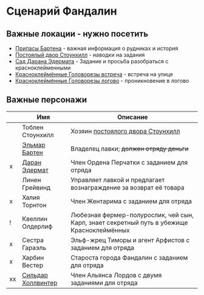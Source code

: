 # Сценарий Фандалин

## Важные локации - нужно посетить
* [Припасы Бартена](./barten-shop.md) - важная информация о рудниках и история
* [Постоялый двор Стоунхилл](./stonehill.md) - наводки на задания
* [Сад Дарана Эдермата](./Edermat.md) - Задание и просьба разобраться с красноклейменными
* [Красноклеймённые Головорезы встреча](./krasnokeymennie-meeting.md) - встреча на улице
* [Красноклеймённые Головорезы логово](./krasnokeymennie.md) - проникновение в логово

## Важные персонажи
|    | **Имя**                           | **Описание**                                                                               |
|----|-----------------------------------|--------------------------------------------------------------------------------------------|
|    | Тоблен Стоунхилл                  | Хозяин [постоялого двора Cтоунхилл](./stonehill.md)                                        |
|    | [Эльмар Бартен](./barten-shop.md) | Владелец лавки; ~~должен отряду деньги~~                                                   |
| x  | [Даран Эдермат](./Edermat.md)     | Член Ордена Перчатки с заданием для отряда                                                 |
|    | Линен Грейвинд                    | Управляет лавкой и предлагает вознаграждение за возврат её товара                          |
| x  | Халия Торнтон                     | Член Жентарима с заданием для отряда                                                       |
| !  | Квеллин Олдерлиф                  | Любезная фермер-полурослик, чей сын, Карп, знает секретный путь в убежище Красноклеймённых |
| x  | Сестра Гараэль                    | Эльф-жрец Тиморы и агент Арфистов с заданием для отряда                                    |
| x  | Харбин Вестер                     | Староста города Фандалин с заданием для отряда                                             |
| xx | [Сильдар Холлвинтер](./Sildar.md) | Член Альянса Лордов с двумя заданиями для отряда                                           |


